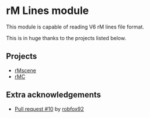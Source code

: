 # rM Lines module
This module is capable of reading V6 rM lines file format.

This is in huge thanks to the projects listed below.

## Projects
- [rMscene](https://github.com/ricklupton/rmscene)
- [rMC](https://github.com/ricklupton/rmc)

## Extra acknowledgements
- [Pull request #10](https://github.com/ricklupton/rmc/pull/10) by [robfox92](https://github.com/robfox92)
